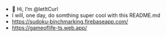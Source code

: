- 👋 Hi, I’m @letItCurl
- I will, one day, do somthing super cool with this README.md
- https://sudoku-binchmarking.firebaseapp.com/
- https://gameoflife-ts.web.app/

<!---
letItCurl/letItCurl is a ✨ special ✨ repository because its `README.md` (this file) appears on your GitHub profile.
You can click the Preview link to take a look at your changes.
--->

